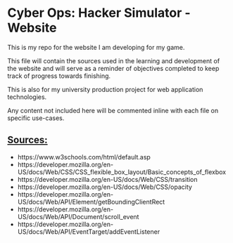 <h1>Cyber Ops: Hacker Simulator - Website</h1>

<p>This is my repo for the website I am developing for my game.</p>

<p>This file will contain the sources used in the learning and development of the website
and will serve as a reminder of objectives completed to keep track of progress 
towards finishing.</p>

<p>This is also for my university production project for web application technologies.</p>

<p>Any content not included here will be commented inline with each file on specific use-cases.</p>

<h2><u>Sources:</u></h2>
<ul>
<li>https://www.w3schools.com/html/default.asp
<li>https://developer.mozilla.org/en-US/docs/Web/CSS/CSS_flexible_box_layout/Basic_concepts_of_flexbox
<li>https://developer.mozilla.org/en-US/docs/Web/CSS/transition
<li>https://developer.mozilla.org/en-US/docs/Web/CSS/opacity
<li>https://developer.mozilla.org/en-US/docs/Web/API/Element/getBoundingClientRect
<li>https://developer.mozilla.org/en-US/docs/Web/API/Document/scroll_event
<li>https://developer.mozilla.org/en-US/docs/Web/API/EventTarget/addEventListener
</ul>